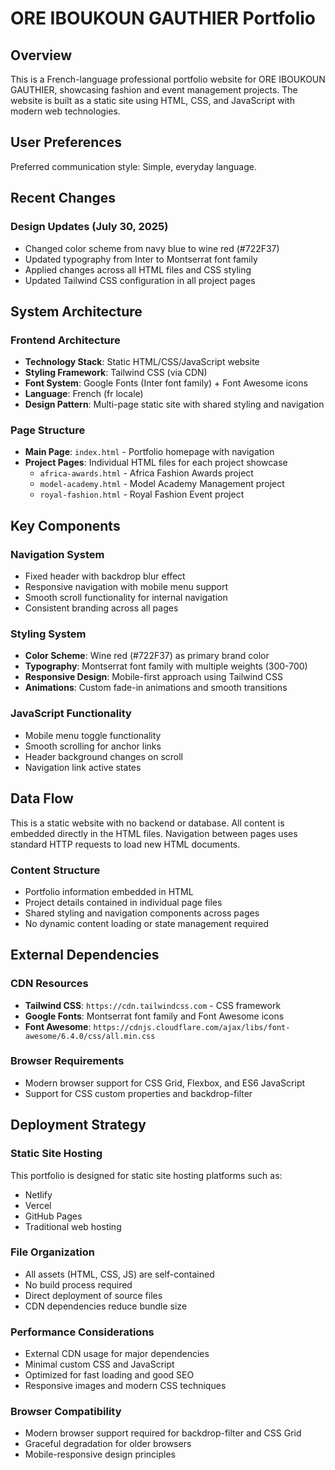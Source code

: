 # ORE IBOUKOUN GAUTHIER Portfolio

## Overview

This is a French-language professional portfolio website for ORE IBOUKOUN GAUTHIER, showcasing fashion and event management projects. The website is built as a static site using HTML, CSS, and JavaScript with modern web technologies.

## User Preferences

Preferred communication style: Simple, everyday language.

## Recent Changes

### Design Updates (July 30, 2025)
- Changed color scheme from navy blue to wine red (#722F37)
- Updated typography from Inter to Montserrat font family
- Applied changes across all HTML files and CSS styling
- Updated Tailwind CSS configuration in all project pages

## System Architecture

### Frontend Architecture
- **Technology Stack**: Static HTML/CSS/JavaScript website
- **Styling Framework**: Tailwind CSS (via CDN)
- **Font System**: Google Fonts (Inter font family) + Font Awesome icons
- **Language**: French (fr locale)
- **Design Pattern**: Multi-page static site with shared styling and navigation

### Page Structure
- **Main Page**: `index.html` - Portfolio homepage with navigation
- **Project Pages**: Individual HTML files for each project showcase
  - `africa-awards.html` - Africa Fashion Awards project
  - `model-academy.html` - Model Academy Management project  
  - `royal-fashion.html` - Royal Fashion Event project

## Key Components

### Navigation System
- Fixed header with backdrop blur effect
- Responsive navigation with mobile menu support
- Smooth scroll functionality for internal navigation
- Consistent branding across all pages

### Styling System
- **Color Scheme**: Wine red (#722F37) as primary brand color
- **Typography**: Montserrat font family with multiple weights (300-700)
- **Responsive Design**: Mobile-first approach using Tailwind CSS
- **Animations**: Custom fade-in animations and smooth transitions

### JavaScript Functionality
- Mobile menu toggle functionality
- Smooth scrolling for anchor links
- Header background changes on scroll
- Navigation link active states

## Data Flow

This is a static website with no backend or database. All content is embedded directly in the HTML files. Navigation between pages uses standard HTTP requests to load new HTML documents.

### Content Structure
- Portfolio information embedded in HTML
- Project details contained in individual page files
- Shared styling and navigation components across pages
- No dynamic content loading or state management required

## External Dependencies

### CDN Resources
- **Tailwind CSS**: `https://cdn.tailwindcss.com` - CSS framework
- **Google Fonts**: Montserrat font family and Font Awesome icons
- **Font Awesome**: `https://cdnjs.cloudflare.com/ajax/libs/font-awesome/6.4.0/css/all.min.css`

### Browser Requirements
- Modern browser support for CSS Grid, Flexbox, and ES6 JavaScript
- Support for CSS custom properties and backdrop-filter

## Deployment Strategy

### Static Site Hosting
This portfolio is designed for static site hosting platforms such as:
- Netlify
- Vercel
- GitHub Pages
- Traditional web hosting

### File Organization
- All assets (HTML, CSS, JS) are self-contained
- No build process required
- Direct deployment of source files
- CDN dependencies reduce bundle size

### Performance Considerations
- External CDN usage for major dependencies
- Minimal custom CSS and JavaScript
- Optimized for fast loading and good SEO
- Responsive images and modern CSS techniques

### Browser Compatibility
- Modern browser support required for backdrop-filter and CSS Grid
- Graceful degradation for older browsers
- Mobile-responsive design principles